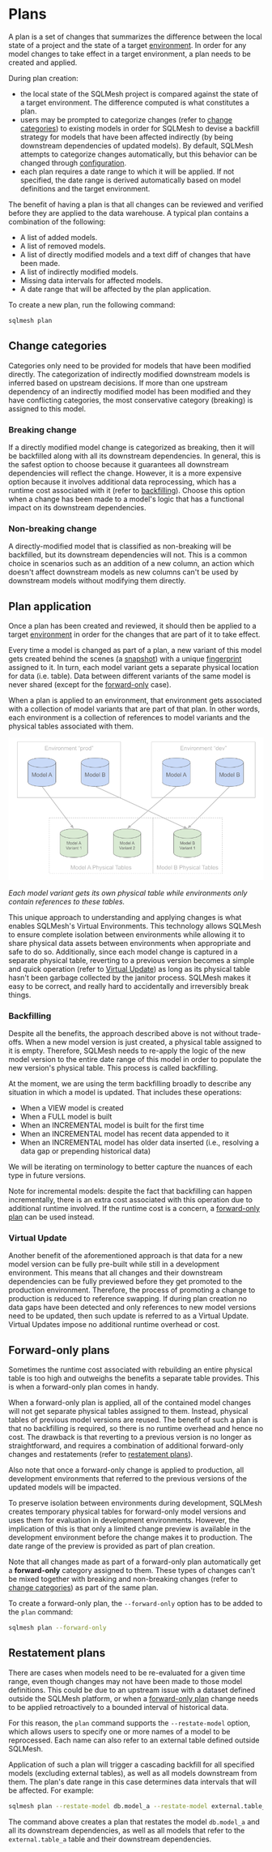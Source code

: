 # Plans

A plan is a set of changes that summarizes the difference between the local state of a project and the state of a target [environment](environments.md). In order for any model changes to take effect in a target environment, a plan needs to be created and applied.

During plan creation:

* the local state of the SQLMesh project is compared against the state of a target environment. The difference computed is what constitutes a plan.
* users may be prompted to categorize changes (refer to [change categories](#change-categories)) to existing models in order for SQLMesh to devise a backfill strategy for models that have been affected indirectly (by being downstream dependencies of updated models). By default, SQLMesh attempts to categorize changes automatically, but this behavior can be changed through [configuration](../reference/configuration.md#auto_categorize_changes).
* each plan requires a date range to which it will be applied. If not specified, the date range is derived automatically based on model definitions and the target environment.

The benefit of having a plan is that all changes can be reviewed and verified before they are applied to the data warehouse. A typical plan contains a combination of the following:

* A list of added models.
* A list of removed models.
* A list of directly modified models and a text diff of changes that have been made.
* A list of indirectly modified models.
* Missing data intervals for affected models.
* A date range that will be affected by the plan application.

To create a new plan, run the following command:
```bash
sqlmesh plan
```
## Change categories
Categories only need to be provided for models that have been modified directly. The categorization of indirectly modified downstream models is inferred based on upstream decisions. If more than one upstream dependency of an indirectly modified model has been modified and they have conflicting categories, the most conservative category (breaking) is assigned to this model.

### Breaking change
If a directly modified model change is categorized as breaking, then it will be backfilled along with all its downstream dependencies. In general, this is the safest option to choose because it guarantees all downstream dependencies will reflect the change. However, it is a more expensive option because it involves additional data reprocessing, which has a runtime cost associated with it (refer to [backfilling](#backfilling)). Choose this option when a change has been made to a model's logic that has a functional impact on its downstream dependencies.

### Non-breaking change
A directly-modified model that is classified as non-breaking will be backfilled, but its downstream dependencies will not. This is a common choice in scenarios such as an addition of a new column, an action which doesn't affect downstream models as new columns can't be used by downstream models without modifying them directly.

## Plan application
Once a plan has been created and reviewed, it should then be applied to a target [environment](environments.md) in order for the changes that are part of it to take effect.

Every time a model is changed as part of a plan, a new variant of this model gets created behind the scenes (a [snapshot](architecture/snapshots.md)) with a unique [fingerprint](architecture/snapshots.md#fingerprints) assigned to it. In turn, each model variant gets a separate physical location for data (i.e. table). Data between different variants of the same model is never shared (except for the [forward-only](#forward-only-plans) case).

When a plan is applied to an environment, that environment gets associated with a collection of model variants that are part of that plan. In other words, each environment is a collection of references to model variants and the physical tables associated with them.

![Each model variant gets its own physical table, while environments only contain references to these tables](plans/model_versioning.png)

*Each model variant gets its own physical table while environments only contain references to these tables.*

This unique approach to understanding and applying changes is what enables SQLMesh's Virtual Environments. This technology allows SQLMesh to ensure complete isolation between environments while allowing it to share physical data assets between environments when appropriate and safe to do so. Additionally, since each model change is captured in a separate physical table, reverting to a previous version becomes a simple and quick operation (refer to [Virtual Update](#virtual-update)) as long as its physical table hasn't been garbage collected by the janitor process. SQLMesh makes it easy to be correct, and really hard to accidentally and irreversibly break things.

### Backfilling
Despite all the benefits, the approach described above is not without trade-offs. When a new model version is just created, a physical table assigned to it is empty. Therefore, SQLMesh needs to re-apply the logic of the new model version to the entire date range of this model in order to populate the new version's physical table. This process is called backfilling.

At the moment, we are using the term backfilling broadly to describe any situation in which a model is updated. That includes these operations: 
* When a VIEW model is created
* When a FULL model is built 
* When an INCREMENTAL model is built for the first time
* When an INCREMENTAL model has recent data appended to it
* When an INCREMENTAL model has older data inserted (i.e., resolving a data gap or prepending historical data)

We will be iterating on terminology to better capture the nuances of each type in future versions. 

Note for incremental models: despite the fact that backfilling can happen incrementally, there is an extra cost associated with this operation due to additional runtime involved. If the runtime cost is a concern, a [forward-only plan](#forward-only-plans) can be used instead.

### Virtual Update
Another benefit of the aforementioned approach is that data for a new model version can be fully pre-built while still in a development environment. This means that all changes and their downstream dependencies can be fully previewed before they get promoted to the production environment. Therefore, the process of promoting a change to production is reduced to reference swapping. If during plan creation no data gaps have been detected and only references to new model versions need to be updated, then such update is referred to as a Virtual Update. Virtual Updates impose no additional runtime overhead or cost.

## Forward-only plans
Sometimes the runtime cost associated with rebuilding an entire physical table is too high and outweighs the benefits a separate table provides. This is when a forward-only plan comes in handy.

When a forward-only plan is applied, all of the contained model changes will not get separate physical tables assigned to them. Instead, physical tables of previous model versions are reused. The benefit of such a plan is that no backfilling is required, so there is no runtime overhead and hence no cost. The drawback is that reverting to a previous version is no longer as straightforward, and requires a combination of additional forward-only changes and restatements (refer to [restatement plans](#restatement-plans)).

Also note that once a forward-only change is applied to production, all development environments that referred to the previous versions of the updated models will be impacted.

To preserve isolation between environments during development, SQLMesh creates temporary physical tables for forward-only model versions and uses them for evaluation in development environments. However, the implication of this is that only a limited change preview is available in the development environment before the change makes it to production. The date range of the preview is provided as part of plan creation.

 Note that all changes made as part of a forward-only plan automatically get a **forward-only** category assigned to them. These types of changes can't be mixed together with breaking and non-breaking changes (refer to [change categories](#change-categories)) as part of the same plan.

To create a forward-only plan, the `--forward-only` option has to be added to the `plan` command:
```bash
sqlmesh plan --forward-only
```

## Restatement plans
There are cases when models need to be re-evaluated for a given time range, even though changes may not have been made to those model definitions. This could be due to an upstream issue with a dataset defined outside the SQLMesh platform, or when a [forward-only plan](#forward-only-plans) change needs to be applied retroactively to a bounded interval of historical data.

For this reason, the `plan` command supports the `--restate-model` option, which allows users to specify one or more names of a model to be reprocessed. Each name can also refer to an external table defined outside SQLMesh.

Application of such a plan will trigger a cascading backfill for all specified models (excluding external tables), as well as all models downstream from them. The plan's date range in this case determines data intervals that will be affected. For example:

```bash
sqlmesh plan --restate-model db.model_a --restate-model external.table_a
```

The command above creates a plan that restates the model `db.model_a` and all its downstream dependencies, as well as all models that refer to the `external.table_a` table and their downstream dependencies.
